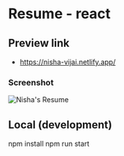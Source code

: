 # Resume - react

## Preview link
- https://nisha-vijai.netlify.app/

### Screenshot
![Nisha's Resume](https://github.com/user-attachments/assets/d11e951c-ca4c-42e1-b667-dc580a66abba)


## Local (development)
npm install
npm run start
